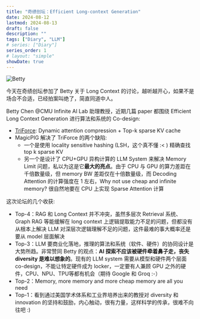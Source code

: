 ```yaml
---
title: "奇绩创坛：Efficient Long-context Generation"
date: 2024-08-12
lastmod: 2024-08-13
draft: false
description: ""
tags: ["Diary", "LLM"]
# series: ["Diary"]
series_order: 1
# layout: "simple"
showDate: true
---
```

![Betty](https://s2.loli.net/2024/08/12/ahkGKNUMenZmAJH.jpg)

今天在奇绩创坛参加了 Betty 关于 Long Context 的讨论，越听越开心，如果不是场合不合适，已经拍案叫绝了，简直同道中人。

Betty Chen @CMU Infinite AI Lab 助理教授，近期几篇 paper 都围绕 Efficient Long Context Generation 进行算法和系统的 Co-design:

- [TriForce](https://arxiv.org/abs/2404.11912): Dynamic attention compression + Top-k sparse KV cache
- MagicPIG 解决了 TriForce 的两个缺陷:
    - 一个是使用 locality sensitive hashing (LSH，这个真不懂 :< ) 精确查找 top k sparse KV
    - 另一个是设计了 CPU+GPU 异构计算的 LLM System 来解决 Memory Limit 问题，私以为这是它**最大的亮点**。由于 CPU 与 GPU 的算力差距在千倍数量级，但 memory BW 差距仅在十倍数量级，而 Decoding Attention 的计算强度在 1 左右，Why not use cheap and infinite memory? 很自然地要在 CPU 上实现 Sparse Attention 计算

这次论坛的几个收获:

- Top-4：RAG 和 Long Context 并不冲突，虽然多层次 Retrieval 系统、Graph RAG 等能缓解在 long context 上逻辑提取能力不足的问题，但都没有从根本上解决 LLM 对深层次逻辑理解不足的问题，这件最难的事大概率还是要从 model 层面解决
- Top-3：LLM 要商业化落地，推理的算法和系统（软件、硬件）的协同设计是大势所趋。非常赞同 Betty 的观点：**AI 探索不应该被硬件牵着鼻子走，丧失 diversity 是难以想象的**。现有的 LLM system 需要从模型和硬件两个层面 co-design，不能让特定硬件成为 locker，一定要有人兼顾 GPU 之外的硬件，CPU、NPU、TPU等都有机会（期待 Google 和 Groq :-）
- Top-2：Memory, more memory and more cheap memory are all you need
- Top-1：看到通过美国学术体系和工业界培养出来的教授对 diversity 和 innovation 的坚持和鼓励，内心触动，很有力量，这样科学的传承，很难不向往吧 :) 
